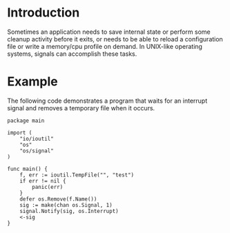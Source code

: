# Introduction

Sometimes an application needs to save internal state or perform some cleanup activity before it exits, or needs to be able to reload a configuration file or write a memory/cpu profile on demand.  In UNIX-like operating systems, signals can accomplish these tasks.

# Example

The following code demonstrates a program that waits for an interrupt signal and removes a temporary file when it occurs.

```
package main

import (
	"io/ioutil"
	"os"
	"os/signal"
)

func main() {
	f, err := ioutil.TempFile("", "test")
	if err != nil {
		panic(err)
	}
	defer os.Remove(f.Name())
	sig := make(chan os.Signal, 1)
	signal.Notify(sig, os.Interrupt)
	<-sig
}
```